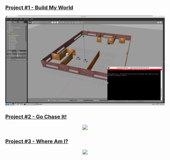 ### [Project #1 - Build My World](/Project1)
<p align="center">
  <img src="Project1/images/image1.jpg"/>
</p>

### [Project #2 - Go Chase It!](/Project2)
<p align="center">
  <img src="Project2/images/demo.gif"/>
</p>

### [Project #3 - Where Am I?](/Project3)
<p align="center">
  <img src="Project3/images/demo.gif"/>
</p>